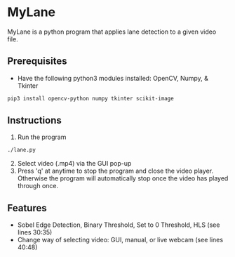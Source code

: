 # MyLane
MyLane is a python program that applies lane detection to a given video file.

## Prerequisites
* Have the following python3 modules installed: OpenCV, Numpy, & Tkinter

```bash
pip3 install opencv-python numpy tkinter scikit-image
```

## Instructions
1. Run the program
```bash
./lane.py
```
2. Select video (.mp4) via the GUI pop-up 
3. Press 'q' at anytime to stop the program and close the video player. Otherwise the program will automatically stop once the video has played through once.

## Features

* Sobel Edge Detection, Binary Threshold, Set to 0 Threshold, HLS (see lines 30:35) 
* Change way of selecting video: GUI, manual, or live webcam (see lines 40:48) 
